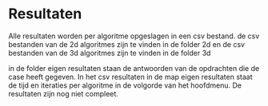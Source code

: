 # Resultaten
Alle resultaten worden per algoritme opgeslagen in een csv bestand. de csv bestanden van de 2d algoritmes zijn te vinden in de folder 2d en de csv bestanden van de 3d algoritmes zijn te vinden in de folder 3d

in de folder eigen resultaten staan de antwoorden van de opdrachten die de case heeft gegeven. In het csv resultaten in de map eigen resultaten staat de tijd en iteraties per algoritme in de volgorde van het hoofdmenu. De resultaten zijn nog niet compleet.
